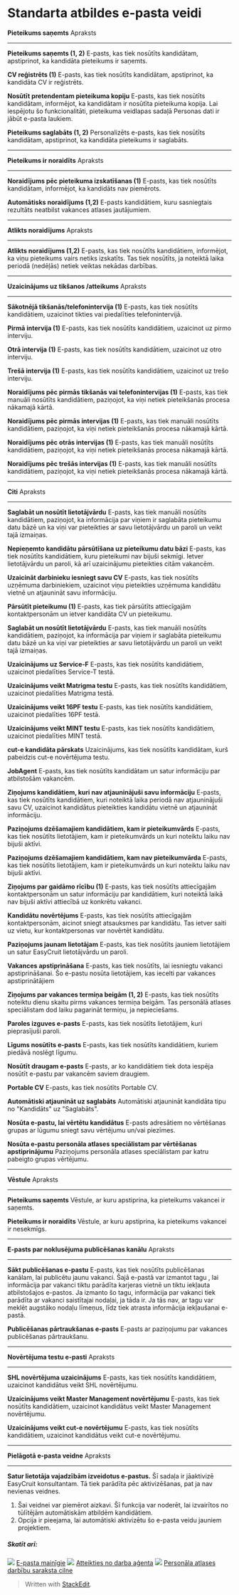 # Standarta atbildes e-pasta veidi

**Pieteikums saņemts**
Apraksts
***
**Pieteikums saņemts (1, 2)**
E-pasts, kas tiek nosūtīts kandidātam, apstiprinot, ka kandidāta pieteikums ir saņemts.

**CV reģistrēts (1)**
E-pasts, kas tiek nosūtīts kandidātam, apstiprinot, ka kandidāta CV ir reģistrēts.

**Nosūtīt pretendentam pieteikuma kopiju**
E-pasts, kas tiek nosūtīts kandidātam, informējot, ka kandidātam ir nosūtīta pieteikuma kopija. Lai iespējotu šo funkcionalitāti, pieteikuma veidlapas sadaļā Personas dati ir jābūt e-pasta laukiem.

**Pieteikums saglabāts (1, 2)**
Personalizēts e-pasts, kas tiek nosūtīts kandidātam, apstiprinot, ka kandidāta pieteikums ir saglabāts.
***
**Pieteikums ir noraidīts**
Apraksts
***
**Noraidījums pēc pieteikuma izskatīšanas (1)**
E-pasts, kas tiek nosūtīts kandidātam, informējot, ka kandidāts nav piemērots.

**Automātisks noraidījums (1,2)**
E-pasts kandidātiem, kuru sasniegtais rezultāts neatbilst vakances atlases jautājumiem.
***
**Atlikts noraidījums**
Apraksts
***
**Atlikts noraidījums (1,2)**
E-pasts, kas tiek nosūtīts kandidātiem, informējot, ka viņu pieteikums vairs netiks izskatīts. Tas tiek nosūtīts, ja noteiktā laika periodā (nedēļās) netiek veiktas nekādas darbības.
***
**Uzaicinājums uz tikšanos /atteikums**
Apraksts
***
**Sākotnējā tikšanās/telefonintervija (1)**
E-pasts, kas tiek nosūtīts kandidātiem, uzaicinot tikties vai piedalīties telefonintervijā.

**Pirmā intervija (1)**
E-pasts, kas tiek nosūtīts kandidātiem, uzaicinot uz pirmo interviju.

**Otrā intervija (1)**
E-pasts, kas tiek nosūtīts kandidātiem, uzaicinot uz otro interviju.

**Trešā intervija (1)**
E-pasts, kas tiek nosūtīts kandidātiem, uzaicinot uz trešo interviju.

**Noraidījums pēc pirmās tikšanās vai telefonintervijas (1)**
E-pasts, kas tiek manuāli nosūtīts kandidātiem, paziņojot, ka viņi netiek pieteikšanās procesa nākamajā kārtā.

**Noraidījums pēc pirmās intervijas (1)**
E-pasts, kas tiek manuāli nosūtīts kandidātiem, paziņojot, ka viņi netiek pieteikšanās procesa nākamajā kārtā.

**Noraidījums pēc otrās intervijas (1)**
E-pasts, kas tiek manuāli nosūtīts kandidātiem, paziņojot, ka viņi netiek pieteikšanās procesa nākamajā kārtā.

**Noraidījums pēc trešās intervijas (1)**
E-pasts, kas tiek manuāli nosūtīts kandidātiem, paziņojot, ka viņi netiek pieteikšanās procesa nākamajā kārtā.
***
**Citi**
Apraksts
***
**Saglabāt un nosūtīt lietotājvārdu**
E-pasts, kas tiek manuāli nosūtīts kandidātiem, paziņojot, ka informācija par viņiem ir saglabāta pieteikumu datu bāzē un ka viņi var pieteikties ar savu lietotājvārdu un paroli un veikt tajā izmaiņas.

**Nepieņemto kandidātu pārsūtīšana uz pieteikumu datu bāzi**
E-pasts, kas tiek nosūtīts kandidātiem, kuru pieteikumi nav bijuši sekmīgi. Ietver lietotājvārdu un paroli, kā arī uzaicinājumu pieteikties citām vakancēm.

**Uzaicināt darbinieku iesniegt savu CV**
E-pasts, kas tiek nosūtīts uzņēmuma darbiniekiem, uzaicinot viņu pieteikties uzņēmuma kandidātu vietnē un atjaunināt savu informāciju.

**Pārsūtīt pieteikumu (1)**
E-pasts, kas tiek pārsūtīts attiecīgajām kontaktpersonām un ietver kandidāta CV un pieteikumu.

**Saglabāt un nosūtīt lietotājvārdu**
E-pasts, kas tiek manuāli nosūtīts kandidātiem, paziņojot, ka informācija par viņiem ir saglabāta pieteikumu datu bāzē un ka viņi var pieteikties ar savu lietotājvārdu un paroli un veikt tajā izmaiņas.

**Uzaicinājums uz Service-F**
E-pasts, kas tiek nosūtīts kandidātiem, uzaicinot piedalīties Service-T testā.

**Uzaicinājums veikt Matrigma testu**
E-pasts, kas tiek nosūtīts kandidātiem, uzaicinot piedalīties Matrigma testā.

**Uzaicinājums veikt 16PF testu**
E-pasts, kas tiek nosūtīts kandidātiem, uzaicinot piedalīties 16PF testā.

**Uzaicinājums veikt MINT testu**
E-pasts, kas tiek nosūtīts kandidātiem, uzaicinot piedalīties MINT testā.

**cut-e kandidāta pārskats**
Uzaicinājums, kas tiek nosūtīts kandidātam, kurš pabeidzis cut-e novērtējuma testu.

**JobAgent**
E-pasts, kas tiek nosūtīts kandidātam un satur informāciju par atbilstošām vakancēm.

**Ziņojums kandidātiem, kuri nav atjauninājuši savu informāciju**
E-pasts, kas tiek nosūtīts kandidātiem, kuri noteiktā laika periodā nav atjauninājuši savu CV, uzaicinot kandidātus pieteikties kandidātu vietnē un atjaunināt informāciju.

**Paziņojums dzēšamajiem kandidātiem, kam ir pieteikumvārds**
E-pasts, kas tiek nosūtīts lietotājiem, kam ir pieteikumvārds un kuri noteiktu laiku nav bijuši aktīvi.

**Paziņojums dzēšamajiem kandidātiem, kam nav pieteikumvārda**
E-pasts, kas tiek nosūtīts lietotājiem, kam ir pieteikumvārds un kuri noteiktu laiku nav bijuši aktīvi.

**Ziņojums par gaidāmo rīcību (1)**
E-pasts, kas tiek nosūtīts attiecīgajām kontaktpersonām un satur informāciju par kandidātiem, kuri noteiktā laikā nav bijuši aktīvi attiecībā uz konkrētu vakanci.

**Kandidātu novērtējums**
E-pasts, kas tiek nosūtīts attiecīgajām kontaktpersonām, aicinot sniegt atsauksmes par kandidātu. Tas ietver saiti uz vietu, kur kontaktpersonas var novērtēt kandidātu.

**Paziņojums jaunam lietotājam**
E-pasts, kas tiek nosūtīts jauniem lietotājiem un satur EasyCruit lietotājvārdu un paroli.

**Vakances apstiprināšana**
E-pasts, kas tiek nosūtīts, lai iesniegtu vakanci apstiprināšanai. Šo e-pastu nosūta lietotājiem, kas iecelti par vakances apstiprinātājiem

**Ziņojums par vakances termiņa beigām (1, 2)**
E-pasts, kas tiek nosūtīts noteiktu dienu skaitu pirms vakances termiņa beigām. Tas personālā atlases speciālistam dod laiku pagarināt termiņu, ja nepieciešams.

**Paroles izguves e-pasts**
E-pasts, kas tiek nosūtīts lietotājiem, kuri pieprasījuši paroli.

**Līgums nosūtīts e-pasts**
E-pasts, kas tiek nosūtīts kandidātiem, kuriem piedāvā noslēgt līgumu.

**Nosūtīt draugam e-pasts**
E-pasts, ar ko kandidātiem tiek dota iespēja nosūtīt e-pastu par vakancēm saviem draugiem.

**Portable CV**
E-pasts, kas tiek nosūtīts Portable CV.

**Automātiski atjaunināt uz saglabāts**
Automātiski atjaunināt kandidāta tipu no "Kandidāts" uz "Saglabāts".

**Nosūta e-pastu, lai vērtētu kandidātus**
E-pasts adresātiem no vērtēšanas grupas ar lūgumu sniegt savu vērtējumu un/vai piezīmes.

**Nosūta e-pastu personāla atlases speciālistam par vērtēšanas apstiprinājumu**
Paziņojums personāla atlases speciālistam par katru pabeigto grupas vērtējumu.
***
**Vēstule**
Apraksts
***
**Pieteikums saņemts**
Vēstule, ar kuru apstiprina, ka pieteikums vakancei ir saņemts.

**Pieteikums ir noraidīts**
Vēstule, ar kuru apstiprina, ka pieteikums vakancei ir nesekmīgs.
***
**E-pasts par noklusējuma publicēšanas kanālu**
Apraksts
***
**Sākt publicēšanas e-pastu**
E-pasts, kas tiek nosūtīts publicēšanas kanālam, lai publicētu jaunu vakanci. Šajā e-pastā var izmantot tagu <department-about-inherited />, lai informācija par vakanci tiktu parādīta karjeras vietnē un tiktu iekļauta atbilstošajos e-pastos. Ja izmanto šo tagu, informācija par vakanci tiek parādīta ar vakanci saistītajai nodaļai, ja tāda ir. Ja tās nav, ar tagu var meklēt augstāko nodaļu līmeņus, līdz tiek atrasta informācija iekļaušanai e-pastā.

**Publicēšanas pārtraukšanas e-pasts**
E-pasts ar paziņojumu par vakances publicēšanas pārtraukšanu.
***
**Novērtējuma testu e-pasti**
Apraksts
***
**SHL novērtējuma uzaicinājums**
E-pasts, kas tiek nosūtīts kandidātiem, uzaicinot kandidātus veikt SHL novērtējumu.

**Uzaicinājums veikt Master Management novērtējumu**
E-pasts, kas tiek nosūtīts kandidātiem, uzaicinot kandidātus veikt Master Management novērtējumu.

**Uzaicinājums veikt cut-e novērtējumu**
E-pasts, kas tiek nosūtīts kandidātiem, uzaicinot kandidātus veikt cut-e novērtējumu.
***
**Pielāgotā e-pasta veidne**
Apraksts
***
**Satur lietotāja vajadzībām izveidotus e-pastus.**
Šī sadaļa ir jāaktivizē EasyCruit konsultantam. Tā tiek parādīta pēc aktivizēšanas, pat ja nav nevienas veidnes.

1.  Šai veidnei var piemērot aizkavi. Šī funkcija var noderēt, lai izvairītos no tūlītējām automātiskām atbildēm kandidātiem.
2.  Opcija ir pieejama, lai automātiski aktivizētu šo e-pasta veidu jauniem projektiem.

##### Skatīt arī:

![](../Resources/Images/icon-document-link.png)  [E-pasta mainīgie](email_variables.htm)
![](../Resources/Images/icon-document-link.png)  [Atteikties no darba aģenta](unsubscribe_from_job_agent.htm)
![](../Resources/Images/icon-document-link.png)  [Personāla atlases darbību saraksta cilne](recruitment_activities_list_tab.htm)


> Written with [StackEdit](https://stackedit.io/).
<!--stackedit_data:
eyJoaXN0b3J5IjpbMTM2NTA1Nzc4N119
-->